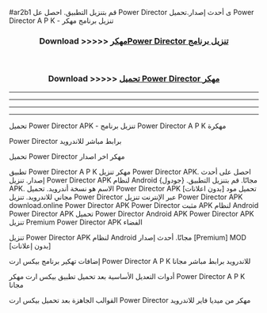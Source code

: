#ar2b1 قم بتنزيل التطبيق. احصل عل Power Director  ى أحدث إصدار.تحميل Power Director  A P K - تنزيل برنامج مهكر



<div align="center">
<h3>Download >>>>> <a href="https://ar-sites.web.app/?ar= Power Director ">مهكرPower Director  تنزيل برنامج</a></h3><br>

<h3>Download >>>>> <a href="https://ar-sites.web.app/?ar= Power Director ">تحميل Power Director  مهكر</a></h3>
</div>


----------------------------------------------------------

----------------------------------------------------------

----------------------------------------------------------

----------------------------------------------------------


تحميل Power Director  APK - تنزيل برنامج Power Director  A P K مهكرة

Power Director  برابط مباشر للاندرويد

تحميل Power Director  مهكر اخر اصدار

تطبيق Power Director  A P K مهكر
تنزيل Power Director  APK. احصل على أحدث إصدار.
تنزيل Power Director  APK لنظام Android مجانًا.
قم بتنزيل التطبيق. {جودول} APK. الاسم هو نسخة أندرويد.
تحميل Power Director  APK [بدون اعلانات]
تحميل مود مجاني للاندرويد.
تنزيل Power Director  عبر الإنترنت
تنزيل Power Director  APK
download.online Power Director  APK
Power Director  مثبت APK لنظام Android
Power Director  APK
تحميل Power Director  Android APK
Power Director  APK تنزيل Premium
Power Director  APK الفضاء

تنزيل Power Director  APK لنظام Android مجانًا. أحدث إصدار [Premium] MOD [بدون إعلانات]

إضافات تهكير برنامج بيكس ارت Power Director  A P K للاندرويد برابط مباشر مجانا

أدوات التعديل الأساسية بعد تحميل تطبيق بيكس ارت مهكر Power Director  A P K مجانا

القوالب الجاهزة بعد تحميل بيكس ارت Power Director  مهكر من ميديا فاير للاندرويد



